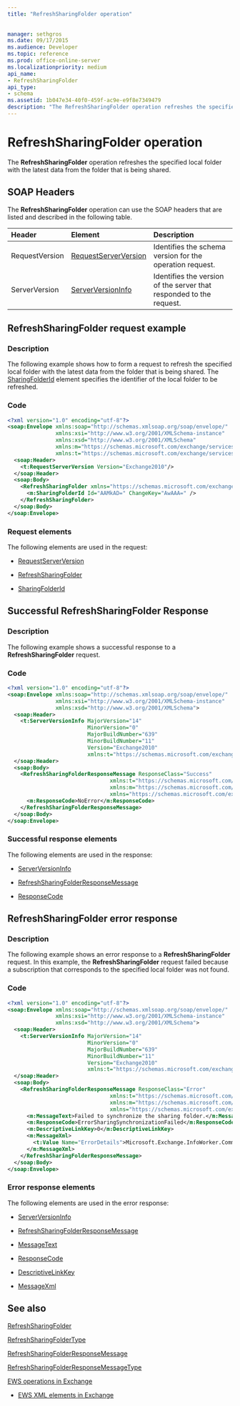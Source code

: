 ```yaml
---
title: "RefreshSharingFolder operation"
 
 
manager: sethgros
ms.date: 09/17/2015
ms.audience: Developer
ms.topic: reference
ms.prod: office-online-server
ms.localizationpriority: medium
api_name:
- RefreshSharingFolder
api_type:
- schema
ms.assetid: 1b047e34-40f0-459f-ac9e-e9f8e7349479
description: "The RefreshSharingFolder operation refreshes the specified local folder with the latest data from the folder that is being shared."
---
```


# RefreshSharingFolder operation

The **RefreshSharingFolder** operation refreshes the specified local folder with the latest data from the folder that is being shared. 
  
## SOAP Headers

The **RefreshSharingFolder** operation can use the SOAP headers that are listed and described in the following table. 
  
|**Header**|**Element**|**Description**|
|:-----|:-----|:-----|
|RequestVersion  <br/> |[RequestServerVersion](requestserverversion.md) <br/> |Identifies the schema version for the operation request.  <br/> |
|ServerVersion  <br/> |[ServerVersionInfo](serverversioninfo.md) <br/> |Identifies the version of the server that responded to the request.  <br/> |
   
## RefreshSharingFolder request example

### Description

The following example shows how to form a request to refresh the specified local folder with the latest data from the folder that is being shared. The [SharingFolderId](sharingfolderid.md) element specifies the identifier of the local folder to be refreshed. 
  
### Code

```XML
<?xml version="1.0" encoding="utf-8"?>
<soap:Envelope xmlns:soap="http://schemas.xmlsoap.org/soap/envelope/"
               xmlns:xsi="http://www.w3.org/2001/XMLSchema-instance"
               xmlns:xsd="http://www.w3.org/2001/XMLSchema"
               xmlns:m="https://schemas.microsoft.com/exchange/services/2006/messages"
               xmlns:t="https://schemas.microsoft.com/exchange/services/2006/types">
  <soap:Header>
    <t:RequestServerVersion Version="Exchange2010"/>
  </soap:Header>
  <soap:Body>
    <RefreshSharingFolder xmlns="https://schemas.microsoft.com/exchange/services/2006/messages">
      <m:SharingFolderId Id="AAMkAD=" ChangeKey="AwAAA=" />
    </RefreshSharingFolder>
  </soap:Body>
</soap:Envelope>
```

### Request elements

The following elements are used in the request:
  
- [RequestServerVersion](requestserverversion.md)
    
- [RefreshSharingFolder](refreshsharingfolder.md)
    
- [SharingFolderId](sharingfolderid.md)
    
## Successful RefreshSharingFolder Response

### Description

The following example shows a successful response to a **RefreshSharingFolder** request. 
  
### Code

```XML
<?xml version="1.0" encoding="utf-8"?>
<soap:Envelope xmlns:soap="http://schemas.xmlsoap.org/soap/envelope/" 
               xmlns:xsi="http://www.w3.org/2001/XMLSchema-instance" 
               xmlns:xsd="http://www.w3.org/2001/XMLSchema">
  <soap:Header>
    <t:ServerVersionInfo MajorVersion="14" 
                         MinorVersion="0" 
                         MajorBuildNumber="639" 
                         MinorBuildNumber="11" 
                         Version="Exchange2010" 
                         xmlns:t="https://schemas.microsoft.com/exchange/services/2006/types" />
  </soap:Header>
  <soap:Body>
    <RefreshSharingFolderResponseMessage ResponseClass="Success"
                                xmlns:t="https://schemas.microsoft.com/exchange/services/2006/types"
                                xmlns:m="https://schemas.microsoft.com/exchange/services/2006/messages"
                                xmlns="https://schemas.microsoft.com/exchange/services/2006/messages">
      <m:ResponseCode>NoError</m:ResponseCode>
    </RefreshSharingFolderResponseMessage>
  </soap:Body>
</soap:Envelope>
```

### Successful response elements

The following elements are used in the response:
  
- [ServerVersionInfo](serverversioninfo.md)
    
- [RefreshSharingFolderResponseMessage](refreshsharingfolderresponsemessage.md)
    
- [ResponseCode](responsecode.md)
    
## RefreshSharingFolder error response

### Description

The following example shows an error response to a **RefreshSharingFolder** request. In this example, the **RefreshSharingFolder** request failed because a subscription that corresponds to the specified local folder was not found. 
  
### Code

```XML
<?xml version="1.0" encoding="utf-8"?>
<soap:Envelope xmlns:soap="http://schemas.xmlsoap.org/soap/envelope/" 
               xmlns:xsi="http://www.w3.org/2001/XMLSchema-instance" 
               xmlns:xsd="http://www.w3.org/2001/XMLSchema">
  <soap:Header>
    <t:ServerVersionInfo MajorVersion="14" 
                         MinorVersion="0" 
                         MajorBuildNumber="639" 
                         MinorBuildNumber="11" 
                         Version="Exchange2010" 
                         xmlns:t="https://schemas.microsoft.com/exchange/services/2006/types" />
  </soap:Header>
  <soap:Body>
    <RefreshSharingFolderResponseMessage ResponseClass="Error"
                                xmlns:t="https://schemas.microsoft.com/exchange/services/2006/types"
                                xmlns:m="https://schemas.microsoft.com/exchange/services/2006/messages"
                                xmlns="https://schemas.microsoft.com/exchange/services/2006/messages">
      <m:MessageText>Failed to synchronize the sharing folder.</m:MessageText>
      <m:ResponseCode>ErrorSharingSynchronizationFailed</m:ResponseCode>
      <m:DescriptiveLinkKey>0</m:DescriptiveLinkKey>
      <m:MessageXml>
        <t:Value Name="ErrorDetails">Microsoft.Exchange.InfoWorker.Common.Sharing.SubscriptionNotFoundException: The subscription wasn't found.;</t:Value>
      </m:MessageXml>
    </RefreshSharingFolderResponseMessage>
  </soap:Body>
</soap:Envelope>
```

### Error response elements

The following elements are used in the error response:
  
- [ServerVersionInfo](serverversioninfo.md)
    
- [RefreshSharingFolderResponseMessage](refreshsharingfolderresponsemessage.md)
    
- [MessageText](messagetext.md)
    
- [ResponseCode](responsecode.md)
    
- [DescriptiveLinkKey](descriptivelinkkey.md)
    
- [MessageXml](messagexml.md)
    
## See also



[RefreshSharingFolder](refreshsharingfolder.md)
  
[RefreshSharingFolderType](https://msdn.microsoft.com/library/ExchangeWebServices.RefreshSharingFolderType.aspx)
  
[RefreshSharingFolderResponseMessage](refreshsharingfolderresponsemessage.md)
  
[RefreshSharingFolderResponseMessageType](https://msdn.microsoft.com/library/ExchangeWebServices.RefreshSharingFolderResponseMessageType.aspx)


[EWS operations in Exchange](ews-operations-in-exchange.md)
  
- [EWS XML elements in Exchange](ews-xml-elements-in-exchange.md)

